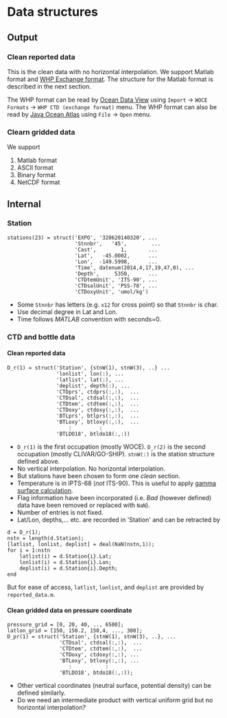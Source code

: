 # Data structures
## Output
### Clean reported data
This is the clean data with no horizontal interpolation. We support Matlab format
and [WHP Exchange format](https://cchdo.ucsd.edu/formats).
The structure for the Matlab format is described in the
next section.

The WHP format can be read by [Ocean Data View](https://odv.awi.de/) using `Import` → `WOCE Formats` → `WHP CTD (exchange format)` menu.
The WHP format can also be read
by [Java Ocean Atlas](http://joa.ucsd.edu/joa) using `File` → `Open` menu.

### Clearn gridded data
We support
1. Matlab format
1. ASCII format
1. Binary format
1. NetCDF format

## Internal
### Station
~~~
stations(23) = struct('EXPO', '320620140320', ...
                      'Stnnbr',   '45',        ...
                      'Cast',        1,       ...
                      'Lat',   -45.0002,      ...
                      'Lon',  -149.5998,      ...
                      'Time', datenum(2014,4,17,19,47,0), ...
                      'Depth',     5350,      ...
                      'CTDtemUnit', 'ITS-90', ...
                      'CTDsalUnit', 'PSS-78', ...
                      'CTDoxyUnit', 'umol/kg')
~~~
+ Some `Stnnbr` has letters (e.g. `x12` for cross point) so that `Stnnbr` is char.
+ Use decimal degree in Lat and Lon.
+ Time follows *MATLAB* convention with seconds=0.

### CTD and bottle data

#### Clean reported data
~~~
D_r(1) = struct('Station', {stnW(1), stnW(3), ..} ...
                'lonlist', lon(:), ...
                'latlist', lat(:), ...
                'deplist', depth(:), ...
                'CTDprs', ctdprs(:,:),  ...
                'CTDsal', ctdsal(:,:),  ...
                'CTDtem', ctdtem(:,:),  ...
                'CTDoxy', ctdoxy(:,:),  ...
                'BTLprs', btlprs(:,:),  ...
                'BTLoxy', btloxy(:,:),  ...
                    :         :     
                'BTLDO18', btldo18(:,:))
~~~
+ `D_r(1)` is the first occupation (mostly WOCE). `D_r(2)` is the second occupation (mostly CLIVAR/GO-SHIP). `stnW(:)` is the station structure defined above.
+ No vertical interpolation. No horizontal interpolation.
+ But stations have been chosen to form one *clean* section.
+ Temperature is in IPTS-68 (*not* ITS-90). This is useful to apply [gamma surface calculation](http://www.teos-10.org/preteos10_software/neutral_density.html).
+ Flag information have been incorporated (i.e. *Bad* (however defined) data have been removed or replaced with `NaN`).
+ Number of entries is not fixed.
+ Lat/Lon, depths,... etc. are recorded in 'Station' and can be retracted by
~~~
d = D_r(1);
nstn = length(d.Station);
[latlist, lonlist, deplist] = deal(NaN(nstn,1));
for i = 1:nstn
    latlist(i) = d.Station{i}.Lat;
    lonlist(i) = d.Station{i}.Lon;
    deplist(i) = d.Station{i}.Depth;
end
~~~
But for ease of access, `latlist`, `lonlist`, and `deplist` are provided by `reported_data.m`.

#### Clean gridded data on pressure coordinate
~~~
pressure_grid = [0, 20, 40, .., 6500];
latlon_grid = [150, 150.2, 150,4, ..., 300];
D_pr(1) = struct('Station', {stnW(1), stnW(3), ..}, ...
                 'CTDsal', ctdsal(:,:),  ...
                 'CTDtem', ctdtem(:,:),  ...
                 'CTDoxy', ctdoxy(:,:), ...
                 'BTLoxy', btloxy(:,:), ...
                    :           :
                 'BTLDO18', btdo18(:,:));
~~~
+ Other vertical coordinates (neutral surface, potential density) can be defined similarly.
+ Do we need an intermediate product with vertical uniform grid but no horizontal interpolation?
